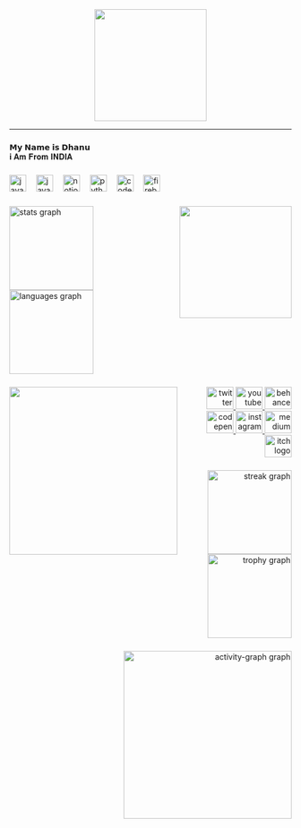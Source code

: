 <div align="center">
  <img height="200" src="https://media.tenor.com/EccsiSYz4ZUAAAAi/syatengsema.gif"  />
</div>

-------

###

𝗠𝘆 𝗡𝗮𝗺𝗲 𝗶𝘀 𝗗𝗵𝗮𝗻𝘂 <br>
𝐢 𝐀𝐦 𝐅𝐫𝐨𝐦 𝐈𝐍𝐃𝐈𝐀

###

<div align="left">
  <img src="https://cdn.jsdelivr.net/gh/devicons/devicon/icons/java/java-original.svg" height="30" alt="java logo"  />
  <img width="10" />
  <img src="https://cdn.jsdelivr.net/gh/devicons/devicon/icons/javascript/javascript-original.svg" height="30" alt="javascript logo"  />
  <img width="10" />
  <img src="https://cdn.jsdelivr.net/gh/devicons/devicon/icons/notion/notion-original.svg" height="30" alt="notion logo"  />
  <img width="10" />
  <img src="https://cdn.jsdelivr.net/gh/devicons/devicon/icons/python/python-original.svg" height="30" alt="python logo"  />
  <img width="10" />
  <img src="https://cdn.jsdelivr.net/gh/devicons/devicon/icons/codepen/codepen-original.svg" height="30" alt="codepen logo"  />
  <img width="10" />
  <img src="https://cdn.jsdelivr.net/gh/devicons/devicon/icons/firebase/firebase-plain.svg" height="30" alt="firebase logo"  />
</div>

###

<img align="right" height="200" src="https://i.pinimg.com/736x/e6/6f/94/e66f94444037b58d30a2c57d54761403.jpg"  />

###

<div align="left">
  <img src="https://github-readme-stats.vercel.app/api?username=itsdhanudev&hide_title=false&hide_rank=false&show_icons=true&include_all_commits=true&count_private=true&disable_animations=false&theme=github_dark&locale=en&hide_border=false&order=1" height="150" alt="stats graph"  />
  <img src="https://github-readme-stats.vercel.app/api/top-langs?username=itsdhanudev&locale=en&hide_title=false&layout=compact&card_width=320&langs_count=5&theme=github_dark&hide_border=false&order=2" height="150" alt="languages graph"  />
</div>

###

<img align="left" height="300" src="https://media4.giphy.com/media/v1.Y2lkPTZjMDliOTUyMG5qczgybjVsbWQxdjJrdmp2ZDVoM3Q2NW1mcjd2cmltMWVieDk2MiZlcD12MV9pbnRlcm5hbF9naWZfYnlfaWQmY3Q9Zw/RLJxQtX8Hs7XytaoyX/giphy.gif"  />

###

<div align="right">
  <a href="https://x.com/itsdhanudev" target="_blank">
    <img src="https://raw.githubusercontent.com/maurodesouza/profile-readme-generator/master/src/assets/icons/social/twitter/default.svg" width="48" height="40" alt="twitter logo"  />
  </a>
  <a href="https://youtube.com/@itsdhanudev" target="_blank">
    <img src="https://raw.githubusercontent.com/maurodesouza/profile-readme-generator/master/src/assets/icons/social/youtube/default.svg" width="48" height="40" alt="youtube logo"  />
  </a>
  <img src="https://raw.githubusercontent.com/maurodesouza/profile-readme-generator/master/src/assets/icons/social/behance/default.svg" width="48" height="40" alt="behance logo"  />
  <a href="https://codepen.io/itsdhanudev" target="_blank">
    <img src="https://raw.githubusercontent.com/maurodesouza/profile-readme-generator/master/src/assets/icons/social/codepen/default.svg" width="48" height="40" alt="codepen logo"  />
  </a>
  <a href="https://www.instagram.com/itsdhanudev" target="_blank">
    <img src="https://raw.githubusercontent.com/maurodesouza/profile-readme-generator/master/src/assets/icons/social/instagram/default.svg" width="48" height="40" alt="instagram logo"  />
  </a>
  <img src="https://raw.githubusercontent.com/maurodesouza/profile-readme-generator/master/src/assets/icons/social/medium/default.svg" width="48" height="40" alt="medium logo"  />
  <a href="https://itsdhanudev.itch.io/" target="_blank">
    <img src="https://raw.githubusercontent.com/maurodesouza/profile-readme-generator/master/src/assets/icons/social/itch/default.svg" width="48" height="40" alt="itch logo"  />
  </a>
</div>

###

<div align="right">
  <img src="https://streak-stats.demolab.com?user=itsdhanudev&locale=en&mode=daily&theme=github_dark&hide_border=false&border_radius=5&date_format=j/n%5B/Y%5D&order=3" height="150" alt="streak graph"  />
  <img src="https://github-profile-trophy.vercel.app?username=itsdhanudev&theme=darkhub&column=-1&row=1&margin-w=8&margin-h=8&no-bg=true&no-frame=true&order=4" height="150" alt="trophy graph"  />
</div>

###

<div align="right">
  <img src="https://github-readme-activity-graph.vercel.app/graph?username=itsdhanudev&radius=16&theme=github-dark&area=true&order=5" height="300" alt="activity-graph graph"  />
</div>

###
